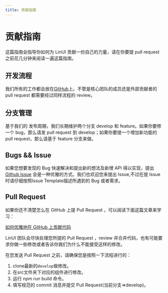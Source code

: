 ```yaml
---
title: 贡献指南
---
```


#  贡献指南

这篇指南会指导你如何为 LinUI 贡献一份自己的力量，请在你要提 pull request 之前花几分钟来阅读一遍这篇指南。

## 开发流程

我们所有的工作都会放在[GitHub](https://github.com/TaleLin/lin-ui)上。不管是核心团队的成员还是外部贡献者的 pull request 都需要经过同样流程的 review。

## 分支管理

基于我们的 发布周期，我们长期维护两个分支 develop 和 feature。如果你要修一个 bug，那么请发 pull request 到 develop；如果你要提一个增加新功能的 pull request，那么请基于 feature 分支来做。

## Bugs && Issue

如果您想要发现的 Bug 快速解决和提出新的想法及新增 API 得以实现，提出 [Github Issue](https://github.com/TaleLin/lin-ui/issues) 会是一种优雅的方式。我们也欢迎您来提出 Issue,不过在提 Issue 时请仔细按照Issue Template描述所遇到的 Bug 或者需求。

## Pull Request

如果你还不清楚怎么在 GitHub 上提 Pull Request ，可以阅读下面这篇文章来学习：

[如何优雅地在 GitHub 上贡献代码](https://segmentfault.com/a/1190000000736629)

LinUI 团队会尽快处理您所提的 Pull Request ，review 并合并代码，也有可能要求你做一些修改或者告诉你我们为什么不能接受这样的修改。

在您发送 Pull Request 之前，请确保您是按照一下流程进行的：

1. clone最新的`develop`做修改。
2. 在src文件夹下对应的组件进行修改。
3. 运行 npm run build 命令。
4. 填写规范的 commit 消息并提交 Pull Request(当前分支=>develop)。
